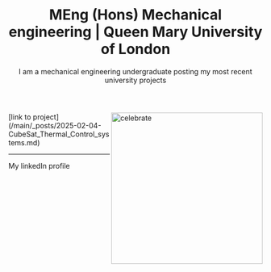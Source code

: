 <header>

<!--
  <<< Author notes: Course header >>>
  Include a 1280×640 image, course title in sentence case, and a concise description in emphasis.
  In your repository settings: enable template repository, add your 1280×640 social image, auto delete head branches.
  Add your open source license, GitHub uses MIT license.
-->

# MEng (Hons) Mechanical engineering | Queen Mary University of London

I am a mechanical engineering undergraduate posting my most recent university projects



</header>

<!--
  <<< Author notes: Finish >>>
  Review what we learned, ask for feedback, provide next steps.
-->




<img src=https://octodex.github.com/images/constructocat2.jpg alt=celebrate width=300 align=right>
[link to project](/main/_posts/2025-02-04-CubeSat_Thermal_Control_systems.md)

<footer>

<!--
  <<< Author notes: Footer >>>
  Add a link to get support, GitHub status page, code of conduct, license link.
-->

---

My linkedIn profile

</footer>
